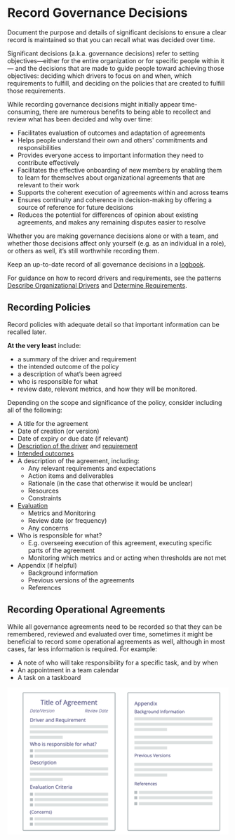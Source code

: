 # Record Governance Decisions

<summary>
Document the purpose and details of significant decisions to ensure a clear record is maintained so that you can recall what was decided over time.
</summary>

Significant decisions (a.k.a. governance decisions) refer to setting objectives—either for the entire organization or for specific people within it— and the decisions that are made to guide people toward achieving those objectives: deciding which drivers to focus on and when, which requirements to fulfill, and deciding on the policies that are created to fulfill those requirements. 

While recording governance decisions might initially appear time-consuming, there are numerous benefits to being able to recollect and review what has been decided and why over time:

-   Facilitates evaluation of outcomes and adaptation of agreements
-   Helps people understand their own and others' commitments and responsibilities
-   Provides everyone access to important information they need to contribute effectively 
-   Facilitates the effective onboarding of new members by enabling them to learn for themselves about organizational agreements that are relevant to their work
-   Supports the coherent execution of agreements within and across teams
-   Ensures continuity and coherence in decision-making by offering a source of reference for future decisions
-   Reduces the potential for differences of opinion about existing agreements, and makes any remaining disputes easier to resolve

Whether you are making governance decisions alone or with a team, and whether those decisions affect only yourself (e.g. as an individual in a role), or others as well, it’s still worthwhile recording them.

Keep an up-to-date record of all governance decisions in a [logbook](glossary:logbook). 

For guidance on how to record drivers and requirements, see the patterns [Describe Organizational Drivers]() and [Determine Requirements]().


## Recording Policies

Record policies with adequate detail so that important information can be recalled later.

**At the very least** include: 

-   a summary of the driver and requirement
-   the intended outcome of the policy
-   a description of what’s been agreed
-   who is responsible for what
-   review date, relevant metrics, and how they will be monitored.

Depending on the scope and significance of the policy, consider including all of the following:



-   A title for the agreement
-   Date of creation (or version)
-   Date of expiry or due date (if relevant)
-   [Description of the driver](section:describe-organizational-drivers) and [requirement](glossary:requirement)
-   [Intended outcomes](section:clarify-intended-outcomes)
-   A description of the agreement, including:
    -   Any relevant requirements and expectations
    -   Action items and deliverables
    -   Rationale (in the case that otherwise it would be unclear)
    -   Resources
    -   Constraints
-   [Evaluation]()
    -   Metrics and Monitoring 
    -   Review date (or frequency)
    -   Any concerns 
-   Who is responsible for what?
    -   E.g. overseeing execution of this agreement, executing specific parts of the agreement
    -   Monitoring which metrics and or acting when thresholds are not met
-   Appendix (if helpful)
    -   Background information
    -   Previous versions of the agreements
    -   References


## Recording Operational Agreements

While all governance agreements need to be recorded so that they can be remembered, reviewed and evaluated over time, sometimes it might be beneficial to record some operational agreements as well, although in most cases, far less information is required. For example: 


-   A note of who will take responsibility for a specific task, and by when
-   An appointment in a team calendar
-   A task on a taskboard



![A template for recording policy](img/templates/agreement-template.png)


